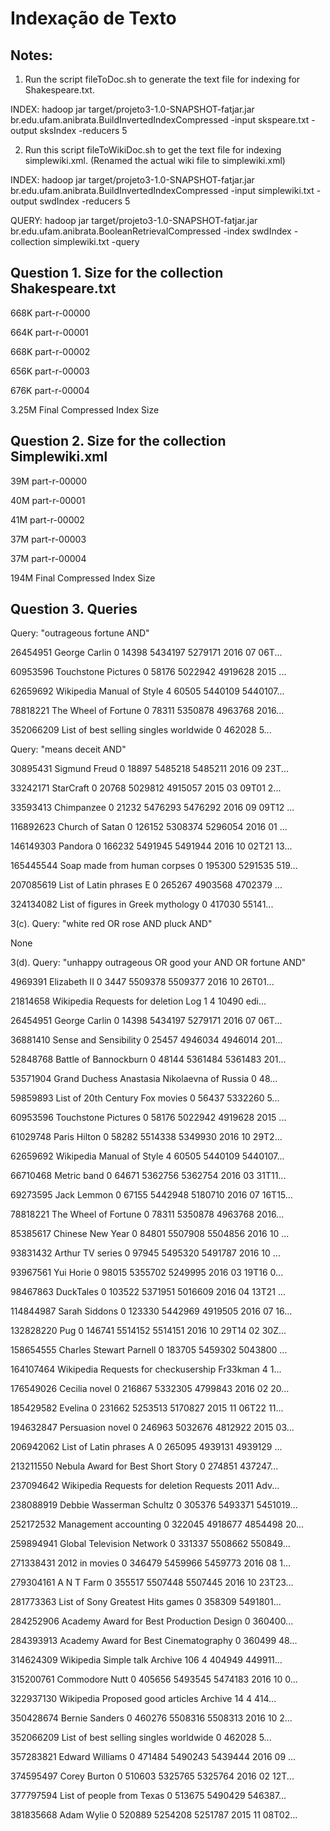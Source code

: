 Indexação de Texto
==================

Notes: 
------

1. Run the script fileToDoc.sh to generate the text file for indexing for Shakespeare.txt.

INDEX: hadoop jar target/projeto3-1.0-SNAPSHOT-fatjar.jar br.edu.ufam.anibrata.BuildInvertedIndexCompressed -input skspeare.txt -output sksIndex -reducers 5

2. Run this script fileToWikiDoc.sh to get the text file for indexing simplewiki.xml. (Renamed the actual wiki file to simplewiki.xml)

INDEX: hadoop jar target/projeto3-1.0-SNAPSHOT-fatjar.jar br.edu.ufam.anibrata.BuildInvertedIndexCompressed -input simplewiki.txt -output swdIndex -reducers 5

QUERY: hadoop jar target/projeto3-1.0-SNAPSHOT-fatjar.jar br.edu.ufam.anibrata.BooleanRetrievalCompressed -index swdIndex -collection simplewiki.txt -query <query string provided in the answers below>

Question 1. Size for the collection Shakespeare.txt
----------------------------------------------

668K	part-r-00000

664K	part-r-00001

668K	part-r-00002

656K	part-r-00003

676K	part-r-00004

3.25M	Final Compressed Index Size

Question 2. Size for the collection Simplewiki.xml
----------------------------------------------

39M	part-r-00000

40M	part-r-00001

41M	part-r-00002

37M	part-r-00003

37M	part-r-00004

194M	Final Compressed Index Size

Question 3. Queries
--------------------

Query: "outrageous fortune AND"

26454951	 George Carlin 0 14398 5434197 5279171 2016 07 06T...

60953596	 Touchstone Pictures 0 58176 5022942 4919628 2015 ...

62659692	 Wikipedia Manual of Style 4 60505 5440109 5440107...

78818221	 The Wheel of Fortune 0 78311 5350878 4963768 2016...

352066209	 List of best selling singles worldwide 0 462028 5...

Query: "means deceit AND"

30895431	 Sigmund Freud 0 18897 5485218 5485211 2016 09 23T...

33242171	 StarCraft 0 20768 5029812 4915057 2015 03 09T01 2...

33593413	 Chimpanzee 0 21232 5476293 5476292 2016 09 09T12 ...

116892623	 Church of Satan 0 126152 5308374 5296054 2016 01 ...

146149303	 Pandora 0 166232 5491945 5491944 2016 10 02T21 13...

165445544	 Soap made from human corpses 0 195300 5291535 519...

207085619	 List of Latin phrases E 0 265267 4903568 4702379 ...

324134082	 List of figures in Greek mythology 0 417030 55141...

3(c).	Query: "white red OR rose AND pluck AND"

None

3(d).	Query: "unhappy outrageous OR good your AND OR fortune AND"

 4969391	 Elizabeth II 0 3447 5509378 5509377 2016 10 26T01...

21814658	 Wikipedia Requests for deletion Log 1 4 10490 edi...

26454951	 George Carlin 0 14398 5434197 5279171 2016 07 06T...

36881410	 Sense and Sensibility 0 25457 4946034 4946014 201...

52848768	 Battle of Bannockburn 0 48144 5361484 5361483 201...

53571904	 Grand Duchess Anastasia Nikolaevna of Russia 0 48...

59859893	 List of 20th Century Fox movies 0 56437 5332260 5...

60953596	 Touchstone Pictures 0 58176 5022942 4919628 2015 ...

61029748	 Paris Hilton 0 58282 5514338 5349930 2016 10 29T2...

62659692	 Wikipedia Manual of Style 4 60505 5440109 5440107...

66710468	 Metric band 0 64671 5362756 5362754 2016 03 31T11...

69273595	 Jack Lemmon 0 67155 5442948 5180710 2016 07 16T15...

78818221	 The Wheel of Fortune 0 78311 5350878 4963768 2016...

85385617	 Chinese New Year 0 84801 5507908 5504856 2016 10 ...

93831432	 Arthur TV series 0 97945 5495320 5491787 2016 10 ...

93967561	 Yui Horie 0 98015 5355702 5249995 2016 03 19T16 0...

98467863	 DuckTales 0 103522 5371951 5016609 2016 04 13T21 ...

114844987	 Sarah Siddons 0 123330 5442969 4919505 2016 07 16...

132828220	 Pug 0 146741 5514152 5514151 2016 10 29T14 02 30Z...

158654555	 Charles Stewart Parnell 0 183705 5459302 5043800 ...

164107464	 Wikipedia Requests for checkusership Fr33kman 4 1...

176549026	 Cecilia novel 0 216867 5332305 4799843 2016 02 20...

185429582	 Evelina 0 231662 5253513 5170827 2015 11 06T22 11...

194632847	 Persuasion novel 0 246963 5032676 4812922 2015 03...

206942062	 List of Latin phrases A 0 265095 4939131 4939129 ...

213211550	 Nebula Award for Best Short Story 0 274851 437247...

237094642	 Wikipedia Requests for deletion Requests 2011 Adv...

238088919	 Debbie Wasserman Schultz 0 305376 5493371 5451019...

252172532	 Management accounting 0 322045 4918677 4854498 20...

259894941	 Global Television Network 0 331337 5508662 550849...

271338431	 2012 in movies 0 346479 5459966 5459773 2016 08 1...

279304161	 A N T Farm 0 355517 5507448 5507445 2016 10 23T23...

281773363	 List of Sony Greatest Hits games 0 358309 5491801...

284252906	 Academy Award for Best Production Design 0 360400...

284393913	 Academy Award for Best Cinematography 0 360499 48...

314624309	 Wikipedia Simple talk Archive 106 4 404949 449911...

315200761	 Commodore Nutt 0 405656 5493545 5474183 2016 10 0...

322937130	 Wikipedia Proposed good articles Archive 14 4 414...

350428674	 Bernie Sanders 0 460276 5508316 5508313 2016 10 2...

352066209	 List of best selling singles worldwide 0 462028 5...

357283821	 Edward Williams 0 471484 5490243 5439444 2016 09 ...

374595497	 Corey Burton 0 510603 5325765 5325764 2016 02 12T...

377797594	 List of people from Texas 0 513675 5490429 546387...

381835668	 Adam Wylie 0 520889 5254208 5251787 2015 11 08T02...

